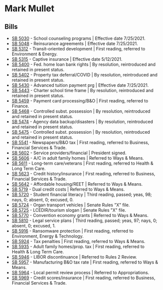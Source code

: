 # Mark Mullet
## Bills
* [SB 5030](/bill/2021-22/sb/5030/) - School counseling programs | Effective date 7/25/2021.
* [SB 5048](/bill/2021-22/sb/5048/) - Reinsurance agreements | Effective date 7/25/2021.
* [SB 5312](/bill/2021-22/sb/5312/) - Transit-oriented development | First reading, referred to Environment & Energy.
* [SB 5315](/bill/2021-22/sb/5315/) - Captive insurance | Effective date 5/12/2021.
* [SB 5400](/bill/2021-22/sb/5400/) - Fed. home loan bank rights | By resolution, reintroduced and retained in present status.
* [SB 5402](/bill/2021-22/sb/5402/) - Property tax deferral/COVID | By resolution, reintroduced and retained in present status.
* [SB 5430](/bill/2021-22/sb/5430/) - Advanced tuition payment prg | Effective date 7/25/2021.
* [SB 5443](/bill/2021-22/sb/5443/) - Charter school time frame | By resolution, reintroduced and retained in present status.
* [SB 5459](/bill/2021-22/sb/5459/) - Payment card processing/B&O | First reading, referred to Finance.
* [SB 5468](/bill/2021-22/sb/5468/) - Controlled subst. possession | By resolution, reintroduced and retained in present status.
* [SB 5474](/bill/2021-22/sb/5474/) - Agency data backup/disasters | By resolution, reintroduced and retained in present status.
* [SB 5475](/bill/2021-22/sb/5475/) - Controlled subst. possession | By resolution, reintroduced and retained in present status.
* [SB 5541](/bill/2021-22/sb/5541/) - Newspapers/B&O tax | First reading, referred to Business, Financial Services & Trade.
* [SB 5602](/bill/2021-22/sb/5602/) - Service providers/financial | President signed.
* [SB 5606](/bill/2021-22/sb/5606/) - A/C in adult family homes | Referred to Ways & Means.
* [SB 5611](/bill/2021-22/sb/5611/) - Long-term care/veterans | First reading, referred to Health & Long Term Care.
* [SB 5623](/bill/2021-22/sb/5623/) - Credit history/insurance | First reading, referred to Business, Financial Services & Trade.
* [SB 5642](/bill/2021-22/sb/5642/) - Affordable housing/REET | Referred to Ways & Means.
* [SB 5719](/bill/2021-22/sb/5719/) - Dual credit costs | Referred to Ways & Means.
* [SB 5720](/bill/2021-22/sb/5720/) - Student financial literacy | Third reading, passed; yeas, 98; nays, 0; absent, 0; excused, 0.
* [SB 5724](/bill/2021-22/sb/5724/) - Organ transport vehicles | Senate Rules "X" file.
* [SB 5725](/bill/2021-22/sb/5725/) - LCEDIR/tourism slogan | Senate Rules "X" file.
* [SB 5770](/bill/2021-22/sb/5770/) - Convention economy grants | Referred to Ways & Means.
* [SB 5810](/bill/2021-22/sb/5810/) - Legal service plans | Third reading, passed; yeas, 97; nays, 0; absent, 0; excused, 1.
* [SB 5916](/bill/2021-22/sb/5916/) - Ransomware protection | First reading, referred to Environment, Energy & Technology.
* [SB 5924](/bill/2021-22/sb/5924/) - Tax penalties | First reading, referred to Ways & Means.
* [SB 5935](/bill/2021-22/sb/5935/) - Adult family homes/prop. tax | First reading, referred to Health & Long Term Care.
* [SB 5946](/bill/2021-22/sb/5946/) - LIBOR discontinuance | Referred to Rules 2 Review.
* [SB 5957](/bill/2021-22/sb/5957/) - Manufacturing B&O tax rate | First reading, referred to Ways & Means.
* [SB 5964](/bill/2021-22/sb/5964/) - Local permit review process | Referred to Appropriations.
* [SB 5969](/bill/2021-22/sb/5969/) - Credit scores/insurance | First reading, referred to Business, Financial Services & Trade.
